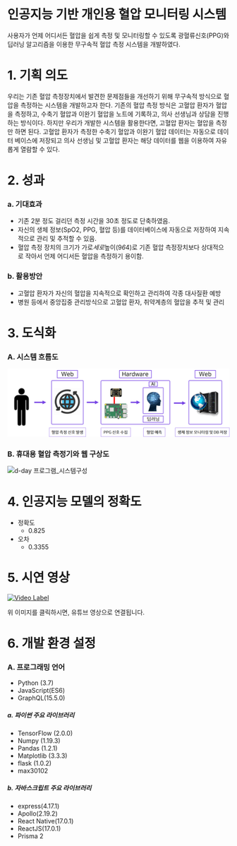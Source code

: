 # 인공지능 기반 개인용 혈압 모니터링 시스템

사용자가 언제 어디서든 혈압을 쉽게 측정 및 모니터링할 수 있도록 광혈류신호(PPG)와 딥러닝 알고리즘을 이용한 무구속적 혈압 측정 시스템을 개발하였다.

# 1. 기획 의도

우리는 기존 혈압 측정장치에서 발견한 문제점들을 개선하기 위해 무구속적 방식으로 혈압을 측정하는 시스템을 개발하고자 한다. 기존의 혈압 측정 방식은 고혈압 환자가 혈압을 측정하고, 수축기 혈압과 이완기 혈압을 노트에 기록하고, 의사 선생님과 상담을 진행하는 방식이다. 하지만 우리가 개발한 시스템을 활용한다면, 고혈압 환자는 혈압을 측정만 하면 된다. 고혈압 환자가 측정한 수축기 혈압과 이완기 혈압 데이터는 자동으로 데이터 베이스에 저장되고 의사 선생님 및 고혈압 환자는 해당 데이터를 웹을 이용하여 자유롭게 열람할 수 있다.

# 2. 성과

### a. 기대효과

- 기존 2분 정도 걸리던 측정 시간을 30초 정도로 단축하였음.
- 자신의 생체 정보(SpO2, PPG, 혈압 등)를 데이터베이스에 자동으로 저장하여 지속적으로 관리 및 추적할 수 있음.
- 혈압 측정 장치의 크기가 가로*세로*높이(9*6*4)로 기존 혈압 측정장치보다 상대적으로 작아서 언제 어디서든 혈압을 측정하기 용이함.

### b. 활용방안

- 고혈압 환자가 자신의 혈압을 지속적으로 확인하고 관리하여 각종 대사질환 예방
- 병원 등에서 중앙집중 관리방식으로 고혈압 환자, 취약계층의 혈압을 추적 및 관리

# 3. 도식화

### A. 시스템 흐름도

![d-day 프로그램_시스템구성](/image/readme/system_flow.png)

### B. 휴대용 혈압 측정기와 웹 구상도

![d-day 프로그램_시스템구성](/image/readme/pic.png)

# 4. 인공지능 모델의 정확도

- 정확도
  - 0.825
- 오차
  - 0.3355

# 5. 시연 영상

[![Video Label](http://img.youtube.com/vi/XBB2TYRd4N4/0.jpg)](https://youtu.be/XBB2TYRd4N4)

위 이미지를 클릭하시면, 유튜브 영상으로 연결됩니다.

# 6. 개발 환경 설정

### A. 프로그래밍 언어
- Python (3.7)
- JavaScript(ES6)
- GraphQL(15.5.0)
    
##### a. 파이썬 주요 라이브러리
- TensorFlow (2.0.0)
- Numpy (1.19.3)
- Pandas (1.2.1)
- Matplotlib (3.3.3)
- flask (1.0.2)
- max30102

##### b. 자바스크립트 주요 라이브러리
- express(4.17.1)
- Apollo(2.19.2)
- React Native(17.0.1)
- ReactJS(17.0.1)
- Prisma 2
